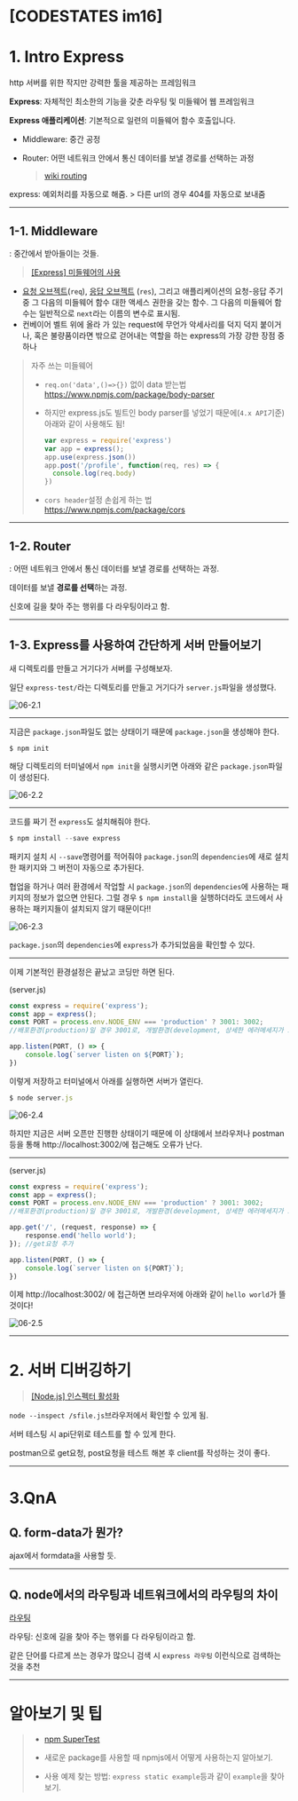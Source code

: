 # [CODESTATES im16] 

# 1. Intro Express

http 서버를 위한 작지만 강력한 툴을 제공하는 프레임워크

**Express**: 자체적인 최소한의 기능을 갖춘 라우팅 및 미들웨어 웹 프레임워크

**Express 애플리케이션**: 기본적으로 일련의 미들웨어 함수 호출입니다.

- Middleware: 중간 공정

- Router: 어떤 네트워크 안에서 통신 데이터를 보낼 경로를 선택하는 과정

  > [wiki routing]([https://ko.wikipedia.org/wiki/%EB%9D%BC%EC%9A%B0%ED%8C%85](https://ko.wikipedia.org/wiki/라우팅))



express: 예외처리를 자동으로 해줌. > 다른 url의 경우 404를 자동으로 보내줌



---

## 1-1. Middleware

: 중간에서 받아들이는 것들.

> [[Express] 미들웨어의 사용](https://expressjs.com/ko/guide/using-middleware.html)

* [요청 오브젝트](https://expressjs.com/ko/4x/api.html#req)(`req`), [응답 오브젝트](https://expressjs.com/ko/4x/api.html#res) (`res`), 그리고 애플리케이션의 요청-응답 주기 중 그 다음의 미들웨어 함수 대한 액세스 권한을 갖는 함수. 그 다음의 미들웨어 함수는 일반적으로 `next`라는 이름의 변수로 표시됨.
* 컨베이어 벨트 위에 올라 가 있는 request에 무언가 악세사리를 덕지 덕지 붙이거나, 혹은 불량품이라면 밖으로 걷어내는 역할을 하는 express의 가장 강한 장점 중 하나

> 자주 쓰는 미들웨어
>
> - `req.on('data',()=>{})` 없이 data 받는법 https://www.npmjs.com/package/body-parser
>
> - 하지만 express.js도 빌트인 body parser를 넣었기 때문에(`4.x API`기준) 아래와 같이 사용해도 됨!
>
>   ```js
>   var express = require('express')
>   var app = express();
>   app.use(express.json())
>   app.post('/profile', function(req, res) => {
>     console.log(req.body)
>   })
>   ```
>
> - `cors header`설정 손쉽게 하는 법 https://www.npmjs.com/package/cors

---

## 1-2. Router

: 어떤 네트워크 안에서 통신 데이터를 보낼 경로를 선택하는 과정.

데이터를 보낼 **경로를 선택**하는 과정.

신호에 길을 찾아 주는 행위를 다 라우팅이라고 함.



---

## 1-3. Express를 사용하여 간단하게 서버 만들어보기

새 디렉토리를 만들고 거기다가 서버를 구성해보자.

일단 `express-test/`라는 디렉토리를 만들고 거기다가 `server.js`파일을 생성했다.

![06-2.1](img/06-2.1.png)



---

지금은 `package.json`파일도 없는 상태이기 때문에 `package.json`을 생성해야 한다.

```
$ npm init
```

해당 디렉토리의 터미널에서 `npm init`을 실행시키면 아래와 같은 `package.json`파일이 생성된다.

![06-2.2](img/06-2.2.png)



---

코드를 짜기 전 `express`도 설치해줘야 한다.

```js
$ npm install --save express
```

패키지 설치 시 `--save`명령어를 적어줘야 `package.json`의 `dependencies`에 새로 설치한 패키지와 그 버전이 자동으로 추가된다.

협업을 하거나 여러 환경에서 작업할 시 `package.json`의 `dependencies`에 사용하는 패키지의 정보가 없으면 안된다. 그럴 경우 `$ npm install`을 실행하더라도 코드에서 사용하는 패키지들이 설치되지 않기 때문이다!!



![06-2.3](img/06-2.3.png)

`package.json`의 `dependencies`에 `express`가 추가되었음을 확인할 수 있다.



---

이제 기본적인 환경설정은 끝났고 코딩만 하면 된다.



(server.js)

```js
const express = require('express');
const app = express();
const PORT = process.env.NODE_ENV === 'production' ? 3001: 3002;
//배포환경(production)일 경우 3001로, 개발환경(development, 상세한 에러메세지가 보이는 환경)일 경우 3002으로

app.listen(PORT, () => {
    console.log(`server listen on ${PORT}`);
})

```

이렇게 저장하고 터미널에서 아래를 실행하면 서버가 열린다.

```js
$ node server.js
```

![06-2.4](img/06-2.4.png)

하지만 지금은 서버 오픈만 진행한 상태이기 때문에 이 상태에서 브라우저나 postman등을 통해 http://localhost:3002/에 접근해도 오류가 난다.



---

(server.js)

```js
const express = require('express');
const app = express();
const PORT = process.env.NODE_ENV === 'production' ? 3001: 3002;
//배포환경(production)일 경우 3001로, 개발환경(development, 상세한 에러메세지가 보이는 환경)일 경우 3002으로

app.get('/', (request, response) => {
    response.end('hello world');
}); //get요청 추가

app.listen(PORT, () => {
    console.log(`server listen on ${PORT}`);
})

```

이제 http://localhost:3002/ 에 접근하면 브라우저에 아래와 같이 `hello world`가 뜰 것이다!

![06-2.5](img/06-2.5.png)



---

# 2. 서버 디버깅하기

> [[Node.js] 인스펙터 활성화](https://nodejs.org/ko/docs/guides/debugging-getting-started/)

`node --inspect /sfile.js`브라우저에서 확인할 수 있게 됨.

서버 테스팅 시 api단위로 테스트를 할 수 있게 한다.

postman으로 get요청, post요청을 테스트 해본 후 client를 작성하는 것이 좋다.



---

# 3.QnA

## Q. form-data가 뭔가?

ajax에서 formdata을 사용할 듯.



---

## Q. node에서의 라우팅과 네트워크에서의 라우팅의 차이

[라우팅](https://ko.wikipedia.org/wiki/%EB%9D%BC%EC%9A%B0%ED%8C%85)

라우팅: 신호에 길을 찾아 주는 행위를 다 라우팅이라고 함.

같은 단어를 다르게 쓰는 경우가 많으니 검색 시 `express 라우팅` 이런식으로 검색하는 것을 추천





---

# 알아보기 및 팁

> * [npm SuperTest](https://www.npmjs.com/package/supertest)
>
> * 새로운 package를 사용할 때 npmjs에서 어떻게 사용하는지 알아보기.
>
> * 사용 예제 찾는 방법: `express static example`등과 같이 `example`을 찾아보기.